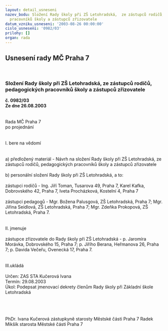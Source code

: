 ```yaml
---
layout: detail_usneseni
nazev_bodu: Složení Rady školy při ZŠ Letohradská,  ze zástupců rodičů, pedagogických
  pracovníků školy a zástupců zřizovatele
datum_vzniku_usneseni: '2003-08-26 00:00:00'
cislo_usneseni: '0982/03'
prilohy: []
organ: rada
---
```

<div id="ucUsn_pList" class="usn">
	<span><h2>Usnesení rady MČ Praha 7 </h2>
<br></span><div class="standBody">
<span><h3>Složení Rady školy při ZŠ Letohradská,  ze zástupců rodičů, pedagogických pracovníků školy a zástupců zřizovatele</h3></span><div class="center">
		<strong>č. 0982/03</strong><br>
	</div>
<div class="center">
		<strong>Ze dne 26.08.2003</strong><br><br>
	</div>
<br>Rada MČ Praha 7<br>po projednání<br><br><br>I.	bere na vědomí<br><br> <br>a) předložený materiál - Návrh na složení Rady školy při ZŠ Letohradská, ze zástupců rodičů, pedagogických pracovníků školy a zástupců zřizovatele<br><br>b)  personální složení Rady školy při ZŠ Letohradská, a to:<br><br>zástupci rodičů - Ing. Jiří Toman, Tusarova 49, Praha 7, Karel Kafka, Dobrovského 42, Praha 7, Iveta Procházková, Kostelní 4, Praha 7<br><br>zástupci pedagogů - Mgr. Božena Palusgová, ZŠ Letohradská, Praha 7; Mgr. Jiřina Seidlová, ZŠ Letohradská, Praha 7; Mgr. Zdeňka Prokopová, ZŠ Letohradská, Praha 7.<br><br><br>II. jmenuje<br><br>zástupce zřizovatele do Rady školy při ZŠ Letohradská -  p. Jaromíra Morávka, Dobrovského 15, Praha 7; p. Jiřího Berana, Heřmanova 26, Praha 7; p. Davida  Večeřu, Ovenecká 17, Praha 7.<br><br><br>III.ukládá <br><br>Určen:	ZAS STA Kučerová Ivana<br>Termín: 29.08.2003<br>Úkol:	Podepsat jmenovací dekrety členům Rady školy při Základní škole Letohradská<br> <br><br>		 <br>	<br>PhDr. Ivana Kučerová zástupkyně starosty Městské části Praha 7	 Radek Mikšík starosta Městské části Praha 7<br>	<br><br>
</div>
</div>